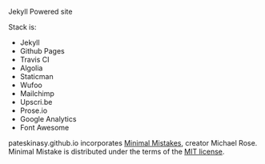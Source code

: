Jekyll Powered site

Stack is:
- Jekyll
- Github Pages
- Travis CI
- Algolia
- Staticman
- Wufoo
- Mailchimp
- Upscri.be
- Prose.io
- Google Analytics
- Font Awesome

pateskinasy.github.io incorporates [Minimal Mistakes](https://github.com/mmistakes/minimal-mistakes), creator Michael Rose. Minimal Mistake is distributed under the terms of the [MIT license](https://opensource.org/licenses/MIT).
